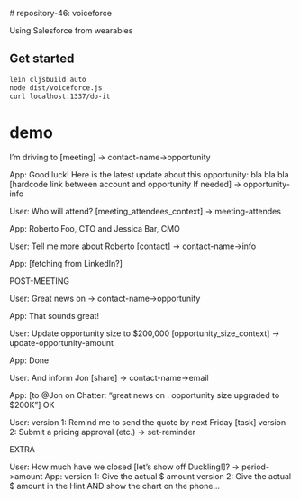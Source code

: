 # repository-46: voiceforce

Using Salesforce from wearables

## Get started
```bash
lein cljsbuild auto
node dist/voiceforce.js
curl localhost:1337/do-it
```

# demo

I’m driving to <customer> [meeting]
-> contact-name->opportunity

App: Good luck! Here is the latest update about this opportunity: bla bla bla [hardcode link between account and opportunity If needed]
-> opportunity-info

User: Who will attend? [meeting_attendees_context]
-> meeting-attendes

App: Roberto Foo, CTO and Jessica Bar, CMO

User: Tell me more about Roberto [contact]
-> contact-name->info

App: [fetching from LinkedIn?] <short bio>

POST-MEETING

User: Great news on <customer>
-> contact-name->opportunity

App: That sounds great!

User: Update opportunity size to $200,000 [opportunity_size_context]
-> update-opportunity-amount

App: Done

User: And inform Jon [share]
-> contact-name->email

App: [to @Jon on Chatter: “great news on <c>. opportunity size upgraded to $200K”] OK

User: version 1: Remind me to send the quote by next Friday [task]
      version 2: Submit a pricing approval (etc.)
-> set-reminder

EXTRA

User: How much have we closed <this month> [let’s show off Duckling!]?
-> period->amount
App: version 1: Give the actual $ amount
        version 2: Give the actual $ amount in the Hint AND show the chart on the phone...
